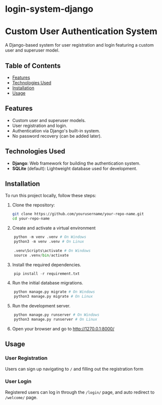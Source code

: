 # login-system-django

# Custom User Authentication System

A Django-based system for user registration and login featuring a custom user and superuser model.

## Table of Contents

- [Features](#features)
- [Technologies Used](#technologies-used)
- [Installation](#installation)
- [Usage](#usage)

## Features

- Custom user and superuser models.
- User registration and login.
- Authentication via Django's built-in system.
- No password recovery (can be added later).
  
## Technologies Used

- **Django**: Web framework for building the authentication system.
- **SQLite** (default): Lightweight database used for development.

## Installation

To run this project locally, follow these steps:

1. Clone the repository:
   ```bash
   git clone https://github.com/yourusername/your-repo-name.git
   cd your-repo-name

2. Create and activate a virtual environment

```python
    python -m venv .venv # On Windows
    python3 -m venv .venv # On Linux
    
    .venv\Scripts\activate # On Windows
    source .venv/bin/activate
```

3. Install the required dependencies.

```python
    pip install -r requirement.txt
```
4. Run the initial database migrations.

```python
    python manage.py migrate # On Windows
    python3 manage.py migrate # On Linux
```

5. Run the development server.

```python
    python manage.py runserver # On Windows
    python3 manage.py runserver # On Linux
```

6. Open your browser and go to http://1270.0.1:8000/

## Usage

### User Registration
Users can sign up navigating to ```/``` and filling out the registration form

### User Login
Registered users can log in through the ```/login/``` page, and auto redirect to ```/welcome/``` page.

